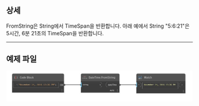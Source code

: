 ## 상세
FromString은 String에서 TimeSpan을 반환합니다. 아래 예에서 String "5:6:21"은 5시간, 6분 21초의 TimeSpan을 반환합니다.
___
## 예제 파일

![FromString](./DSCore.DateTime.FromString_img.jpg)

